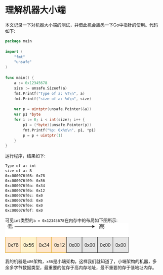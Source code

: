 # 理解机器大小端

本文记录一下对机器大小端的测试，并借此机会熟悉一下Go中指针的使用。代码如下:

```Go
package main

import (
	"fmt"
	"unsafe"
)

func main() {
	a := 0x12345678
	size := unsafe.Sizeof(a)
	fmt.Printf("Type of a: %T\n", a)
	fmt.Printf("size of a: %d\n", size)

	var p = uintptr(unsafe.Pointer(&a))
	var p1 *byte
	for i := 0; i < int(size); i++ {
		p1 = (*byte)(unsafe.Pointer(p))
		fmt.Printf("%p: 0x%x\n", p1, *p1)
		p = p + uintptr(1)
	}
}

```

运行程序，结果如下:
```
Type of a: int
size of a: 8
0xc000076f08: 0x78
0xc000076f09: 0x56
0xc000076f0a: 0x34
0xc000076f0b: 0x12
0xc000076f0c: 0x0
0xc000076f0d: 0x0
0xc000076f0e: 0x0
0xc000076f0f: 0x0

```

可见`int`类型的`a = 0x12345678`在内存中的布局如下图所示:
![endian](./endian.png)

我的机器是`x86`架构，`x86`是小端架构。这样我们就知道了，小端架构的机器，多余多字节数据类型，最重要的位存于高内存地址，最不重要的存于低地址内存。

